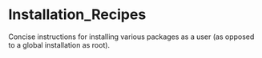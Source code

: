 # Installation_Recipes
Concise instructions for installing various packages as a user (as opposed to a global installation as root).

